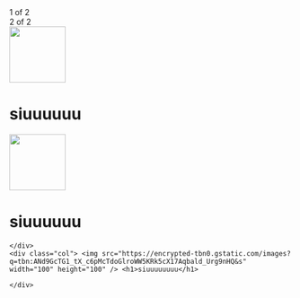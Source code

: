 <!DOCTYPE html>
<html>
<head>
    <meta charset="UTF-8">
  <link rel="stylesheet" href="https://cdn.jsdelivr.net/npm/bootstrap@4.6.2/dist/css/bootstrap.min.css" integrity="sha384-xOolHFLEh07PJGoPkLv1IbcEPTNtaed2xpHsD9ESMhqIYd0nLMwNLD69Npy4HI+N" crossorigin="anonymous">
  <!--CSS-->
    <title>Título de la página</title>
</head>
  <script src="https://cdn.jsdelivr.net/npm/jquery@3.5.1/dist/jquery.slim.min.js" integrity="sha384-DfXdz2htPH0lsSSs5nCTpuj/zy4C+OGpamoFVy38MVBnE+IbbVYUew+OrCXaRkfj" crossorigin="anonymous"></script>
  <!--JS-->
<body>
<div class="container">
  <div class="row">
    <div class="col">
      1 of 2
    </div>
    <div class="col">  
      2 of 2
    </div>
  </div>
  <div class="row">
    <div class="col"> <img src="https://static.vecteezy.com/system/resources/previews/005/845/877/non_2x/cute-cow-sitting-cartoon-icon-illustration-animal-icon-concept-isolated-premium-flat-cartoon-style-vector.jpg" width="100" height="100" /> <h1> siuuuuuu</h1>
    </div>
    <div class="col"> <img src="https://static.vecteezy.com/system/resources/previews/022/518/787/non_2x/cute-kawaii-baby-panda-sitting-cartoon-character-icon-illustration-children-illustration-animal-nature-concept-flat-cartoon-style-vector.jpg" width="100" height="100" /> <h1>siuuuuuu</h1>

    </div>
    <div class="col"> <img src="https://encrypted-tbn0.gstatic.com/images?q=tbn:ANd9GcTG1_tX_c6pMcTdoGlroWW5KRk5cX17Aqbald_Urg9nHQ&s" width="100" height="100" /> <h1>siuuuuuuuu</h1>
     
    </div>
  </div>
</div>
</body>
</html>
